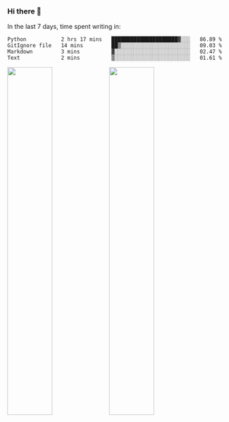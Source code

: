 ### Hi there 👋

In the last 7 days, time spent writing in:

<!--START_SECTION:waka-->
```text
Python           2 hrs 17 mins   █████████████████████▓░░░   86.89 % 
GitIgnore file   14 mins         ██▒░░░░░░░░░░░░░░░░░░░░░░   09.03 % 
Markdown         3 mins          ▓░░░░░░░░░░░░░░░░░░░░░░░░   02.47 % 
Text             2 mins          ▒░░░░░░░░░░░░░░░░░░░░░░░░   01.61 % 
```
<!--END_SECTION:waka-->

<img src="https://wakatime.com/share/@jimtje/5d0c92de-08f8-4a72-8f2f-6a9693d1e318.svg" width=45% height=45%> <img src="https://wakatime.com/share/@jimtje/501498ae-bda5-4da7-a89d-b40bcdd5556d.svg" width=45% height=45%>
